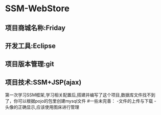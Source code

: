 # SSM-WebStore
## 项目商城名称:Friday
## 开发工具:Eclipse
## 项目版本管理:git
## 项目技术:SSM+JSP(ajax)
第一次学习SSM框架,学习相关配置后,搭建并编写了这个项目,数据库文件找不到了，你可以根据pojo的包里创建mysql文件
#一些未完善：
-文件的上传与下载
-头像的正确显示,应该使用图床进行管理
